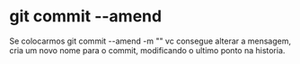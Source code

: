 # git commit --amend

Se colocarmos git commit --amend -m "" vc consegue alterar a mensagem, cria um novo nome para o commit, modificando o ultimo ponto na historia.